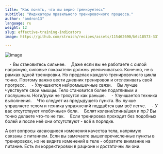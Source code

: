 ```yaml
---
title: "Как понять, что вы верно тренируетесь"
subtitle: "Индикаторы правильного тренировочного процесса."
author: "andron13"
language: ru
weight: 12
slug: effective-training-indicators
image: https://github.com/stroich/recipes/assets/115462690/b6c18573-3375-4506-85f7-743e2ab0c405

---
```


![image](https://github.com/stroich/recipes/assets/115462690/b6c18573-3375-4506-85f7-743e2ab0c405)

⠀
⁃ Вы становитесь сильнее.
⠀
Даже если вы не работаете с силой напрямую, силовые показатели должны увеличиваться.
Конечно, не в рамках одной тренировки. Но пределах каждого тренировочного цикла точно.
Поэтому важно вести дневник тренировок и отслеживать свой прогресс.
⠀
⁃ Улучшаются нейромышечные связи.
⠀
Вы лучше чувствуете свои мышцы. Тело становится более податливым и послушным.
Ноги/руки не трясутся как раньше.
⠀
⁃ Улучшается техника выполнения.
⠀
Что следует из предыдущего пункта.
Вы лучше управляете телом и техника упражнений поддаётся вам всё легче.
⠀
⁃ У вас отсутствуют «побочные» боли.
⠀
Болят колени/спина/шея и пр.?
Вы точно делаете что-то не так.
⠀
Если тренировка проходит без подобных болей и после неё они отсутствуют - всё в порядке.
⠀

А вот вопросы касающиеся изменения качества тела, напрямую связаны с питанием.
Если вы замечаете вышеперечисленные пункты в тренировках, но не видите изменений в теле - обратите внимание на питание.
Есть ли корректировки в рационе и достаточны ли они.
